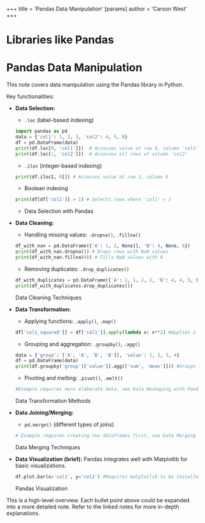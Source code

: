 +++
 title = 'Pandas Data Manipulation'
[params]
	author = 'Carson West'
+++
# Libraries like Pandas
# Pandas Data Manipulation 
This note covers data manipulation using the Pandas library in Python.

Key functionalities:

* **Data Selection:**
    * `.loc` (label-based indexing)
    ```python
    import pandas as pd
    data = {'col1': 1, 2, 3, 'col2': 4, 5, 6}
    df = pd.DataFrame(data)
    print(df.loc[0, 'col1']])  # Accesses value at row 0, column 'col1'
    print(df.loc[:, 'col2']])  # Accesses all rows of column 'col2'
    ```
    * `.iloc` (integer-based indexing)
    ```python
    print(df.iloc1, 0]]) # Accesses value at row 1, column 0
    ```
    * Boolean indexing
    ```python
    print(df[df['col1']] > 1) # Selects rows where 'col1' > 1
    ```
    * Data Selection with Pandas


* **Data Cleaning:**
    * Handling missing values: `.dropna()`, `.fillna()`
    ```python
    df_with_nan = pd.DataFrame({'A': 1, 2, None]], 'B': 4, None, 6})
    print(df_with_nan.dropna()) # Drops rows with NaN values
    print(df_with_nan.fillna(0)) # Fills NaN values with 0
    ```
    * Removing duplicates: `.drop_duplicates()`
    ```python
    df_with_duplicates = pd.DataFrame({'A': 1, 1, 2, 2, 'B': 4, 4, 5, 5})
    print(df_with_duplicates.drop_duplicates())
    ```
    Data Cleaning Techniques


* **Data Transformation:**
    * Applying functions: `.apply()`, `.map()`
    ```python
    df['col1_squared']] = df['col1']].apply(lambda x: x**2) #Applies a lambda function
    ```
    * Grouping and aggregation: `.groupby()`, `.agg()`
    ```python
    data = {'group': ['A', 'A', 'B', 'B']], 'value': 1, 2, 3, 4}
    df = pd.DataFrame(data)
    print(df.groupby('group')['value']].agg(['sum', 'mean']])) #Groups by 'group' and calculates sum and mean of 'value'
    ```
    * Pivoting and melting: `.pivot()`, `.melt()`
    ```python
    #Example requires more elaborate data, see Data Reshaping with Pandas
    ```
    Data Transformation Methods


* **Data Joining/Merging:**
    * `pd.merge()` (different types of joins)
    ```python
    # Example requires creating two dataframes first, see Data Merging Techniques
    ```
    Data Merging Techniques


* **Data Visualization (brief):**
    Pandas integrates well with Matplotlib for basic visualizations.
    ```python
    df.plot.bar(x='col1', y='col2') #Requires matplotlib to be installed
    ```
    Pandas Visualization

This is a high-level overview. Each bullet point above could be expanded into a more detailed note.  Refer to the linked notes for more in-depth explanations.
